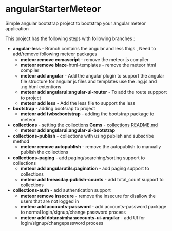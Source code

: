 # angularStarterMeteor

Simple angular bootstrap project to bootstrap your angular meteor application 

This project has the following steps with following branches : 

* **angular-less** - Branch contains the angular and less thigs , Need to add/remove following meteor packages
  * **meteor remove ecmascript** - remove the meteor js compiler
  * **meteor remove blaze**-html-templates - remove the meteor html compiler
  * **meteor add angular** - Add the angular plugin to support the angular file structure
      for angular js files and templates use the .ng.js and .ng.html extentions 
  * **meteor add angularui:angular-ui-router** - To add the route suppport to project
  * **meteor add less** - Add the less file to support the less
* **bootstrap** - adding bootsrap to project
  * **meteor add twbs:bootstrap** - adding the bootstrap package to meteor
* **collections** - setting the collections **Gems** - [collections README.md](https://www.github.com)
  * **meteor add angularui:angular-ui-bootstrap**
* **collections-publish** - collections with using publish and subscribe method
  * **meteor remove autopublish** - remove the autopublish to manually publish the collections
* **collections-paging** - add paging/searching/sorting support to collections
  * **meteor add angularutils:pagination** - add paging support to collections
  * **meteor add tmeasday:publish-counts** - add total_count support to collections 
* **collections-auth** - add authentication support
  * **meteor remove insecure** - remove the insecure for disallow the users that are not logged in
  * **meteor add accounts-password** - add accounts-password package to normal login/signup/change password process 
  * **meteor add dotansimha:accounts-ui-angular** - add UI for login/signup/changepassword process


